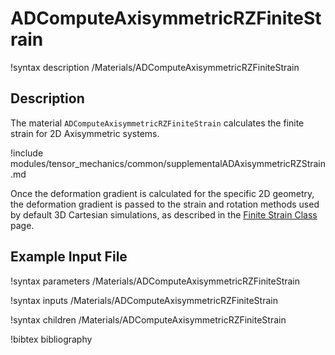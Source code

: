 # ADComputeAxisymmetricRZFiniteStrain

!syntax description /Materials/ADComputeAxisymmetricRZFiniteStrain<RESIDUAL>

## Description

The material `ADComputeAxisymmetricRZFiniteStrain` calculates the finite strain
for 2D Axisymmetric systems.

!include modules/tensor_mechanics/common/supplementalADAxisymmetricRZStrain.md

Once the deformation gradient is calculated for the specific 2D geometry, the
deformation gradient is passed to the strain and rotation methods used by
default 3D Cartesian simulations, as described in the
[Finite Strain Class](ADComputeFiniteStrain.md) page.

## Example Input File

!syntax parameters /Materials/ADComputeAxisymmetricRZFiniteStrain<RESIDUAL>

!syntax inputs /Materials/ADComputeAxisymmetricRZFiniteStrain<RESIDUAL>

!syntax children /Materials/ADComputeAxisymmetricRZFiniteStrain<RESIDUAL>

!bibtex bibliography
